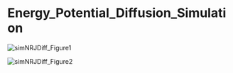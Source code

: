# Energy_Potential_Diffusion_Simulation


![simNRJDiff_Figure1](https://user-images.githubusercontent.com/58071484/137707374-0c9cbd84-a050-4cb5-a97e-8b089bccb3c6.png)


![simNRJDiff_Figure2](https://user-images.githubusercontent.com/58071484/137707404-58e4e83a-afaf-4015-bbdd-ccb9bb040450.png)
